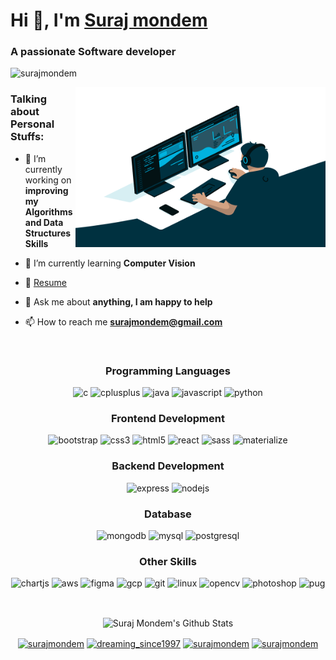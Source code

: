 # Hi 👋, I'm [Suraj mondem](https://mondemsuraj.com) 
### A passionate Software developer 

<p align="left"> 
    <img src="https://komarev.com/ghpvc/?username=surajmondem" alt="surajmondem" /> 
</p>

<img align="right" alt="GIF" src="https://github.com/SurajMondem/SurajMondem/blob/master/code.gif?raw=true" width="400" height="256" />
  
### **Talking about Personal Stuffs:**

- 🔭 I’m currently working on **improving my Algorithms and Data Structures Skills**

- 🌱 I’m currently learning **Computer Vision**

- 📝 [Resume](https://drive.google.com/file/d/1bxQ3JtJs6kDtlLNxGI1h9lUnjUnSEoed/view?usp=sharing)

- 💬 Ask me about **anything, I am happy to help**

- 📫 How to reach me **surajmondem@gmail.com**

<br />


<h3 align="center"> Programming Languages </h3>
<p align="center">
  <img src="https://devicons.github.io/devicon/devicon.git/icons/c/c-original.svg" alt="c" width="40" height="40"/> 
  <img src="https://devicons.github.io/devicon/devicon.git/icons/cplusplus/cplusplus-original.svg" alt="cplusplus" width="40" height="40"/>  
  <img src="https://devicons.github.io/devicon/devicon.git/icons/java/java-original-wordmark.svg" alt="java" width="40" height="40"/> 
  <img src="https://devicons.github.io/devicon/devicon.git/icons/javascript/javascript-original.svg" alt="javascript" width="40" height="40"/> 
  <img src="https://devicons.github.io/devicon/devicon.git/icons/python/python-original.svg" alt="python" width="40" height="40"/>
</p>
<h3 align="center"> Frontend Development </h3>
<p align="center">    
  <img src="https://devicons.github.io/devicon/devicon.git/icons/bootstrap/bootstrap-plain.svg" alt="bootstrap" width="40" height="40"/> 
  <img src="https://devicons.github.io/devicon/devicon.git/icons/css3/css3-original-wordmark.svg" alt="css3" width="40" height="40"/>   
  <img src="https://devicons.github.io/devicon/devicon.git/icons/html5/html5-original-wordmark.svg" alt="html5" width="40" height="40"/>  
  <img src="https://devicons.github.io/devicon/devicon.git/icons/react/react-original-wordmark.svg" alt="react" width="40" height="40"/> 
  <img src="https://devicons.github.io/devicon/devicon.git/icons/sass/sass-original.svg" alt="sass" width="40" height="40"/>  
  <img src="https://raw.githubusercontent.com/prplx/svg-logos/5585531d45d294869c4eaab4d7cf2e9c167710a9/svg/materialize.svg" alt="materialize" width="40" height="40"/>   
</p>
<h3 align="center"> Backend Development </h3>
<p align="center">    
  <img src="https://devicons.github.io/devicon/devicon.git/icons/express/express-original-wordmark.svg" alt="express" width="40" height="40"/>  
  <img src="https://devicons.github.io/devicon/devicon.git/icons/nodejs/nodejs-original-wordmark.svg" alt="nodejs" width="40" height="40"/>  
</p>
<h3 align="center"> Database </h3>
<p align="center">     
  <img src="https://devicons.github.io/devicon/devicon.git/icons/mongodb/mongodb-original-wordmark.svg" alt="mongodb" width="40" height="40"/> 
  <img src="https://devicons.github.io/devicon/devicon.git/icons/mysql/mysql-original-wordmark.svg" alt="mysql" width="40" height="40"/>  
  <img src="https://devicons.github.io/devicon/devicon.git/icons/postgresql/postgresql-original-wordmark.svg" alt="postgresql" width="40" height="40"/>  
</p>
<h3 align="center"> Other Skills </h3>
<p align="center">    
  <img src="https://www.chartjs.org/media/logo-title.svg" alt="chartjs" width="40" height="40"/> 
  <img src="https://devicons.github.io/devicon/devicon.git/icons/amazonwebservices/amazonwebservices-original-wordmark.svg" alt="aws" width="40" height="40"/>    
  <img src="https://www.vectorlogo.zone/logos/figma/figma-icon.svg" alt="figma" width="40" height="40"/> 
  <img src="https://www.vectorlogo.zone/logos/google_cloud/google_cloud-icon.svg" alt="gcp" width="40" height="40"/> 
  <img src="https://www.vectorlogo.zone/logos/git-scm/git-scm-icon.svg" alt="git" width="40" height="40"/> 
  <img src="https://devicons.github.io/devicon/devicon.git/icons/linux/linux-original.svg" alt="linux" width="40" height="40"/> 
  <img src="https://www.vectorlogo.zone/logos/opencv/opencv-icon.svg" alt="opencv" width="40" height="40"/> <img src="https://devicons.github.io/devicon/devicon.git/icons/photoshop/photoshop-plain.svg" alt="photoshop" width="40" height="40"/> 
  <img src="https://cdn.worldvectorlogo.com/logos/pug.svg" alt="pug" width="40" height="40"/>   
</p>
<br/>
<p align="center">
  <img align="center" alt="Suraj Mondem's Github Stats" src="https://github-readme-stats.surajmondem.vercel.app/api?username=surajmondem&show_icons=true&hide_border=true&theme=tokyonight" />
</p>


<p align="center">
<a href="https://linkedin.com/in/surajmondem" target="blank"><img align="center" src="https://cdn.jsdelivr.net/npm/simple-icons@3.0.1/icons/linkedin.svg" alt="surajmondem" height="30" width="30" /></a>
<a href="https://instagram.com/dreaming_since1997" target="blank"><img align="center" src="https://cdn.jsdelivr.net/npm/simple-icons@3.0.1/icons/instagram.svg" alt="dreaming_since1997" height="30" width="30" /></a>
<a href="https://www.hackerrank.com/surajmondem" target="blank"><img align="center" src="https://cdn.jsdelivr.net/npm/simple-icons@3.0.1/icons/hackerrank.svg" alt="surajmondem" height="30" width="30" /></a>
<a href="https://www.leetcode.com/surajmondem" target="blank"><img align="center" src="https://cdn.jsdelivr.net/npm/simple-icons@3.0.1/icons/leetcode.svg" alt="surajmondem" height="30" width="30" /></a>
</p>



